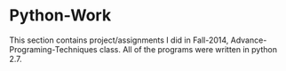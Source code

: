 # Python-Work
This section contains project/assignments I did in Fall-2014, Advance-Programing-Techniques class. All of the programs were written in python 2.7.
